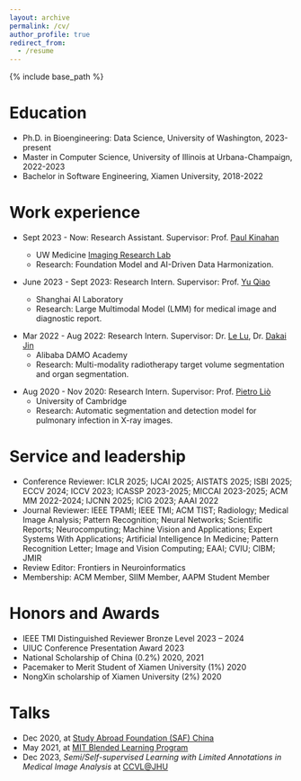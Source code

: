 ```yaml
---
layout: archive
permalink: /cv/
author_profile: true
redirect_from:
  - /resume
---
```

<!-- title: "CV" -->
{% include base_path %}

Education
======
* Ph.D. in Bioengineering: Data Science, University of Washington, 2023-present
* Master in Computer Science, University of Illinois at Urbana-Champaign, 2022-2023
* Bachelor in Software Engineering, Xiamen University, 2018-2022

Work experience
======
* Sept 2023 - Now: Research Assistant. Supervisor: Prof. [Paul Kinahan](https://scholar.google.com/citations?user=XXXSsTkAAAAJ)
  * UW Medicine [Imaging Research Lab](http://depts.washington.edu/imreslab/)
  * Research: Foundation Model and AI-Driven Data Harmonization.

* June 2023 - Sept 2023: Research Intern. Supervisor: Prof. [Yu Qiao](https://scholar.google.com/citations?user=gFtI-8QAAAAJ)
  * Shanghai AI Laboratory
  * Research: Large Multimodal Model (LMM) for medical image and diagnostic report.

<!-- * Aug 2022 - Nov 2022: Visiting Student. Supervisor: Prof. [Alan L. Yuille](https://www.cs.jhu.edu/~ayuille/), Prof. [Yuyin Zhou](https://yuyinzhou.github.io/), Prof. [Cihang Xie](https://cihangxie.github.io/) -->
<!--  * Johns Hopkins University, University of California Santa Cruz -->
<!-- * Research: MAE pre-training with the multi-view mechanism in medical images.-->

* Mar 2022 - Aug 2022: Research Intern. Supervisor: Dr. [Le Lu](https://www.cs.jhu.edu/~lelu/), Dr. [Dakai Jin](https://dakjin.github.io/)
  * Alibaba DAMO Academy
  * Research: Multi-modality radiotherapy target volume segmentation and organ segmentation.
 
<!-- * May 2021 - Sept 2021: Research Intern. Supervisor: Prof. [Jie Chen](https://scholar.google.com.hk/citations?hl=EN&user=ZAZFfwwAAAAJ) -->
<!--   * Peking University -->
<!--   * Research: Hybrid attention mechanism and mix-focal loss improvement.-->

* Aug 2020 - Nov 2020: Research Intern. Supervisor: Prof. [Pietro Liò](https://www.cl.cam.ac.uk/~pl219/)
  * University of Cambridge
  * Research: Automatic segmentation and detection model for pulmonary infection in X-ray images.

Service and leadership
======
* Conference Reviewer: ICLR 2025; IJCAI 2025; AISTATS 2025; ISBI 2025; ECCV 2024; ICCV 2023; ICASSP 2023-2025; MICCAI 2023-2025; ACM MM 2022-2024; IJCNN 2025; ICIG 2023; AAAI 2022
* Journal Reviewer: IEEE TPAMI; IEEE TMI; ACM TIST; Radiology; Medical Image Analysis; Pattern Recognition; Neural Networks; Scientific Reports; Neurocomputing; Machine Vision and Applications; Expert Systems With Applications; Artificial Intelligence In Medicine; Pattern Recognition Letter; Image and Vision Computing; EAAI; CVIU; CIBM; JMIR
* Review Editor: Frontiers in Neuroinformatics
* Membership: ACM Member, SIIM Member, AAPM Student Member

Honors and Awards
======
* IEEE TMI Distinguished Reviewer Bronze Level 2023 – 2024
* UIUC Conference Presentation Award 2023
* National Scholarship of China (0.2%) 2020, 2021
* Pacemaker to Merit Student of Xiamen University (1%) 2020
* NongXin scholarship of Xiamen University (2%) 2020

Talks
======
* Dec 2020, at [Study Abroad Foundation (SAF) China](https://www.studyabroadfoundation.org/)
* May 2021, at [MIT Blended Learning Program](https://openlearning.mit.edu/courses-programs/mit-xpro)
* Dec 2023, _Semi/Self-supervised Learning with Limited Annotations in Medical Image Analysis_ at [CCVL@JHU](https://ccvl.jhu.edu/)
  
<!--Teaching
======
  <ul>{% for post in site.teaching %}
    {% include archive-single-cv.html %}
  {% endfor %}</ul>-->
